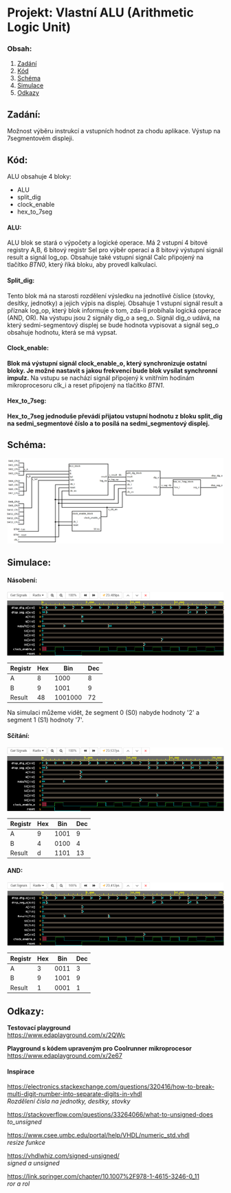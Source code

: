 # Projekt: Vlastní ALU (Arithmetic Logic Unit)

### Obsah:
   1. [Zadání](#Zadání:)
   2. [Kód](#Kód:)
   3. [Schéma](#Schéma:)
   4. [Simulace](#Simulace:)
   5. [Odkazy](#Odkazy:)

## Zadání:
Možnost výběru instrukcí a vstupních hodnot za chodu aplikace. Výstup na 7segmentovém displeji.

## Kód: 
ALU obsahuje 4 bloky:   
* ALU
* split_dig
* clock_enable
* hex_to_7seg

#### ALU:
ALU blok se stará o výpočety a logické operace. Má 2 vstupní 4 bitové registry A,B, 6 bitový registr Sel pro výběr operací a 8 bitový výstupní signál result a signál log_op. Obsahuje také vstupní signál Calc připojený na tlačítko _BTN0_, který říká bloku, aby provedl kalkulaci.

#### Split_dig:
Tento blok má na starosti rozdělení výsledku na jednotlivé číslice (stovky, desítky, jednotky) a jejich výpis na displej. Obsahuje 1 vstupní signál result a příznak log_op, který blok informuje o tom, zda-li probíhala logická operace (AND, OR). Na výstupu jsou 2 signály dig_o a seg_o. Signál dig_o udává, na který sedmi-segmentový displej se bude hodnota vypisovat a signál seg_o obsahuje hodnotu, která se má vypsat.

#### Clock_enable:
**Blok má výstupní signál clock_enable_o, který synchronizuje ostatní bloky. Je možné nastavit s jakou frekvencí bude blok vysílat synchronní impulz.** Na vstupu se nachází signál připojený k vnitřním hodinám mikroprocesoru clk_i a reset připojený na tlačítko *BTN1*.

#### Hex_to_7seg:
**Hex_to_7seg jednoduše převádí přijatou vstupní hodnotu z bloku split_dig na sedmi_segmentové číslo a to posílá na sedmi_segmentový displej.**

## Schéma:
![Schéma ALU](Screenshots/ALU_schematic.png)

## Simulace:
#### Násobení:
![Simulace_mult](Screenshots/ALU_mult.png)

| Registr| Hex | Bin | Dec |
| ---- | ---- | ---- | ---- |
| A | 8 | 1000 | 8 |
| B | 9 | 1001 | 9 |
| Result | 48 | 1001000 | 72 |

Na simulaci můžeme vidět, že segment 0 (S0) nabyde hodnoty '2' a segment 1 (S1) hodnoty '7'.

#### Sčítání:
![Simulace_add](Screenshots/ALU_add.png)

| Registr| Hex | Bin | Dec |
| ---- | ---- | ---- | ---- |
| A | 9 | 1001 | 9 |
| B | 4 | 0100 | 4 |
| Result | d | 1101 | 13 |



#### AND:
![Simulace_and](Screenshots/ALU_and.png)

| Registr| Hex | Bin | Dec |
| ---- | ---- | ---- | ---- |
| A | 3 | 0011 | 3 |
| B | 9 | 1001 | 9 |
| Result | 1 | 0001 | 1 |


## Odkazy:

**Testovací playground**     
https://www.edaplayground.com/x/2QWc

**Playground s kódem upraveným pro Coolrunner mikroprocesor**     
https://www.edaplayground.com/x/2e67

#### Inspirace
https://electronics.stackexchange.com/questions/320416/how-to-break-multi-digit-number-into-separate-digits-in-vhdl     
_Rozdělení čísla na jednotky, desítky, stovky_

https://stackoverflow.com/questions/33264066/what-to-unsigned-does     
_to_unsigned_

https://www.csee.umbc.edu/portal/help/VHDL/numeric_std.vhdl     
_resize funkce_

https://vhdlwhiz.com/signed-unsigned/    
_signed a unsigned_ 

https://link.springer.com/chapter/10.1007%2F978-1-4615-3246-0_11      
_ror a rol_
